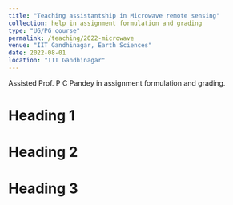 ```yaml
---
title: "Teaching assistantship in Microwave remote sensing"
collection: help in assignment formulation and grading
type: "UG/PG course"
permalink: /teaching/2022-microwave
venue: "IIT Gandhinagar, Earth Sciences"
date: 2022-08-01
location: "IIT Gandhinagar"
---
```


Assisted Prof. P C Pandey in assignment formulation and grading.

Heading 1
======

Heading 2
======

Heading 3
======

